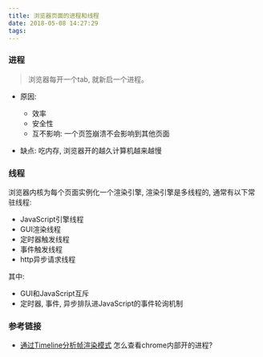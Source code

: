 ```yaml
---
title: 浏览器页面的进程和线程
date: 2018-05-08 14:27:29
tags:
---
```


### 进程


> 浏览器每开一个tab, 就新启一个进程。

+ 原因:
    - 效率
    - 安全性
    - 互不影响: 一个页签崩溃不会影响到其他页面

+ 缺点: 吃内存, 浏览器开的越久计算机越来越慢


### 线程

浏览器内核为每个页面实例化一个渲染引擎, 渲染引擎是多线程的, 通常有以下常驻线程:

- JavaScript引擎线程
- GUI渲染线程
- 定时器触发线程
- 事件触发线程
- http异步请求线程

其中:
- GUI和JavaScript互斥
- 定时器, 事件, 异步排队进JavaScript的事件轮询机制





### 参考链接

- [通过Timeline分析帧渲染模式](https://xmoyking.github.io/2016/09/24/debug/)
怎么查看chrome内部开的进程?

